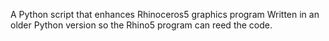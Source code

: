 A Python script that enhances Rhinoceros5 graphics program 
Written in an older Python version so the Rhino5 program can reed the code. 
